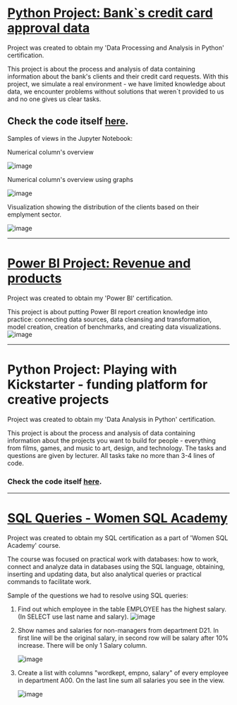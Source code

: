 # [Python Project: Bank`s credit card approval data](https://github.com/danajez/public_projects/blob/main/Python_CC-approval-data/README.md)

Project was created to obtain my 'Data Processing and Analysis in Python' certification. 

This project is about the process and analysis of data containing information about the bank's clients and their credit card requests. With this project, we simulate a real environment - we have limited knowledge about data, we encounter problems without solutions that weren`t provided to us and no one gives us clear tasks.

## Check the code itself [here](https://github.com/danajez/public_projects/blob/main/Python_CC-approval-data/CC_approval_data.ipynb).

Samples of views in the Jupyter Notebook:

Numerical column's overview

![image](https://github.com/danajez/public_projects/assets/116874735/53611075-4696-41f0-bafc-ac8ca56782e0)

Numerical column's overview using graphs

![image](https://github.com/danajez/public_projects/assets/116874735/90f08b9e-f16f-4c61-80af-3da2e4e0291c)

Visualization showing the distribution of the clients based on their emplyment sector.

![image](https://github.com/danajez/public_projects/assets/116874735/39eb56bb-6806-4b1e-a087-3f8b9c62e8d0)


---
# [Power BI Project: Revenue and products](https://github.com/danajez/public_projects/blob/main/Power-BI_cert_project/README.md)

Project was created to obtain my 'Power BI' certification.

This project is about putting Power BI report creation knowledge into practice: connecting data sources, data cleansing and transformation, model creation, creation of benchmarks, and creating data visualizations.
![image](https://github.com/danajez/public_projects/assets/116874735/703ed2a8-7e31-4872-bdb3-f6a832173a4a)

---
# Python Project: Playing with Kickstarter - funding platform for creative projects

Project was created to obtain my 'Data Analysis in Python' certification.

This project is about the process and analysis of data containing information about the projects you want to build for people - everything from films, games, and music to art, design, and technology. The tasks and questions are given by lecturer. All tasks take no more than 3-4 lines of code.

### Check the code itself [here](https://github.com/danajez/public_projects/blob/main/Python_WDA_kickstarter-projects/WDA%20Certification%20-%20github.ipynb).

---
# [SQL Queries - Women SQL Academy](https://github.com/danajez/public_projects/blob/main/SQL_Queries_WSQLA/README.md)

Project was created to obtain my SQL certification as a part of 'Women SQL Academy' course.

The course was focused on practical work with databases: how to work, connect and analyze data in databases using the SQL language, obtaining, inserting and updating data, but also analytical queries or practical commands to facilitate work.

Sample of the questions we had to resolve using SQL queries:
1. Find out which employee in the table EMPLOYEE has the highest salary. (In SELECT use last name and salary).
    ![image](https://github.com/danajez/public_projects/assets/116874735/34930c94-2fdd-4684-81f4-79ee9d28e9a8)

    
2. Show names and salaries for non-managers from department D21. In first line will be the original salary, in second row will be salary after 10% increase. There will be only 1 Salary column.
   
   ![image](https://github.com/danajez/public_projects/assets/116874735/d44710ab-546a-4153-94e7-6dfe5e58f4e6)
   
3. Create a list with columns "wordkept, empno, salary" of every employee in department A00. On the last line sum all salaries you see in the view.
   
   ![image](https://github.com/danajez/public_projects/assets/116874735/07282acb-49ff-46b1-873c-286a781877fe)
